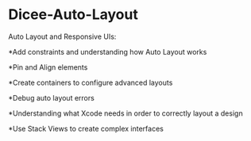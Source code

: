 # Dicee-Auto-Layout

Auto Layout and Responsive UIs:

*Add constraints and understanding how Auto Layout works

*Pin and Align elements

*Create containers to configure advanced layouts

*Debug auto layout errors

*Understanding what Xcode needs in order to correctly layout a design

*Use Stack Views to create complex interfaces
